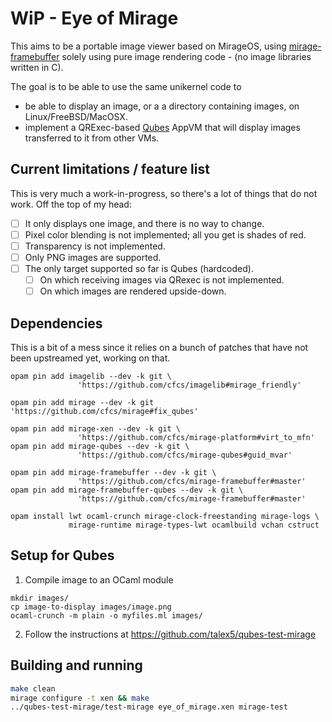 # WiP - Eye of Mirage

This aims to be a portable image viewer based on MirageOS,
using [mirage-framebuffer](https://github.com/cfcs/mirage-framebuffer) solely
using pure image rendering code - (no image libraries written in C).

The goal is to be able to use the same unikernel code to
- be able to display an image, or a a directory containing images, on
  Linux/FreeBSD/MacOSX.
- implement a QRExec-based [Qubes](https://qubes-os.org) AppVM that will display
  images transferred to it from other VMs.

## Current limitations / feature list

This is very much a work-in-progress, so there's a lot of things that do not
work. Off the top of my head:

- [ ] It only displays one image, and there is no way to change.
- [ ] Pixel color blending is not implemented; all you get is shades of red.
- [ ] Transparency is not implemented.
- [ ] Only PNG images are supported.
- [ ] The only target supported so far is Qubes (hardcoded).
  - [ ] On which receiving images via QRexec is not implemented.
  - [ ] On which images are rendered upside-down.

## Dependencies

This is a bit of a mess since it relies on a bunch of patches that have not been upstreamed yet, working on that.

```
opam pin add imagelib --dev -k git \
               'https://github.com/cfcs/imagelib#mirage_friendly'

opam pin add mirage --dev -k git 'https://github.com/cfcs/mirage#fix_qubes'

opam pin add mirage-xen --dev -k git \
               'https://github.com/cfcs/mirage-platform#virt_to_mfn'
opam pin add mirage-qubes --dev -k git \
               'https://github.com/cfcs/mirage-qubes#guid_mvar'

opam pin add mirage-framebuffer --dev -k git \
               'https://github.com/cfcs/mirage-framebuffer#master'
opam pin add mirage-framebuffer-qubes --dev -k git \
               'https://github.com/cfcs/mirage-framebuffer#master'

opam install lwt ocaml-crunch mirage-clock-freestanding mirage-logs \
             mirage-runtime mirage-types-lwt ocamlbuild vchan cstruct
```

## Setup for Qubes

1) Compile image to an OCaml module
```
mkdir images/
cp image-to-display images/image.png
ocaml-crunch -m plain -o myfiles.ml images/
```

2) Follow the instructions at https://github.com/talex5/qubes-test-mirage

## Building and running

```bash
make clean
mirage configure -t xen && make
../qubes-test-mirage/test-mirage eye_of_mirage.xen mirage-test
```
